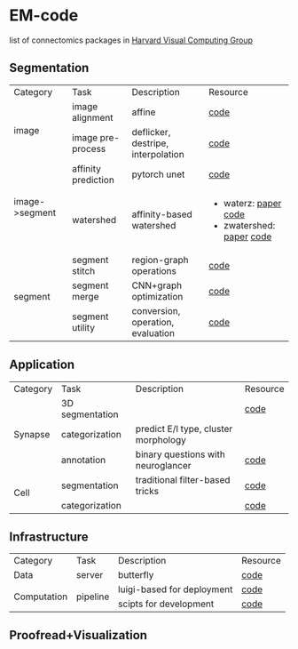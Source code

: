# EM-code
list of connectomics packages in [Harvard Visual Computing Group](https://vcg.seas.harvard.edu) 

## Segmentation
<table>
  <tr>
    <td>Category</td>
    <td>Task</td>
    <td>Description</td>
    <td>Resource</td>
  </tr>
  <tr>
    <td rowspan=2>image</td>
    <td>image alignment</td>
    <td>affine</td>
    <td> <a href="https://github.com/Rhoana/small_stack_affine_alignment">code</a></td>
  </tr>    
  <tr>
    <td>image pre-process</td>
    <td>deflicker, destripe, interpolation</td>
    <td><a href="https://github.com/donglaiw/EM-preprocess">code</a></td>
  </tr>
  <tr>
    <td rowspan=2>image->segment</td>
    <td> affinity prediction</td>
    <td>pytorch unet</td>
    <td><a href="https://github.com/donglaiw/EM-pytorch">code</a></td>
  </tr>    
  <tr>
    <td>watershed</td>
    <td>affinity-based watershed</td>
    <td><ul>
          <li>waterz: <a href="https://arxiv.org/pdf/1709.02974.pdf">paper</a>
            <a href="https://github.com/donglaiw/waterz">code</a>
          </li>
          <li>zwatershed: <a href="https://arxiv.org/pdf/1505.00249.pdf">paper</a>
            <a href="https://github.com/donglaiw/zwatershed">code</a>
          </li>
        </ul>
      </td>
  </tr>
  <tr>
    <td rowspan=3>segment</td>
    <td> segment stitch</td>
    <td> region-graph operations</td>
    <td><a href="https://github.com/donglaiw/EM-rgLib">code</a></td>
  </tr>    
  
  <tr>
    <td> segment merge</td>
    <td>CNN+graph optimization</td>
    <td><a href="https://github.com/bmatejek/ibex">code</a></td>
  </tr>    
  <tr>
    <td> segment utility</td>
    <td> conversion, operation, evaluation</td>
    <td><a href="https://github.com/donglaiw/EM-segLib">code</a></td>
  </tr>    
</table>

## Application
<table>
  <tr>
    <td>Category</td>
    <td>Task</td>
    <td>Description</td>
    <td>Resource</td>
  </tr>  
  <tr>
    <td rowspan=3>Synapse</td>
    <td>3D segmentation</td>
    <td></td>
    <td><a href="https://github.com/zudi-lin/synapse-unet">code</a></td>
  </tr>
  <tr>
    <td>categorization</td>
    <td>predict E/I type, cluster morphology</td>
  </tr>    
  <tr>
    <td>annotation</td>
    <td>binary questions with neuroglancer</td>
    <td><a href="https://github.com/microns-ariadne/synapse_reviewer">code</a></td>
  </tr>    
   <tr>
    <td rowspan=2>Cell</td>
    <td>segmentation</td>
    <td>traditional filter-based tricks</td>
    <td><a href="https://github.com/donglaiw/EM-cellLib">code</a></td>
  </tr> 
  <tr>
    <td>categorization</td>
         <td></td>
    <td><a href="">code</a></td>  
    </tr>
  </tr>
</table>

## Infrastructure
<table>
  <tr>
    <td>Category</td>
    <td>Task</td>
    <td>Description</td>
    <td>Resource</td>
  </tr>  
  <tr>
    <td>Data</td>
    <td>server</td>
    <td>butterfly</td>
    <td><a href="https://github.com/Rhoana/butterfly">code</a></td>
    <tr>
  </tr>
    <tr>
      <td rowspan=2>Computation</td>
      <td rowspan=2>pipeline</td>
      <td>luigi-based for deployment</td>
      <td><a href="https://github.com/microns-ariadne/pipeline_engine">code</a></td>
    </tr>
    <tr>
        <td>scipts for development</td>
        <td><a href="https://github.com/donglaiw/EM-pipeline">code</a></td>
    <tr>
</table>

## Proofread+Visualization
